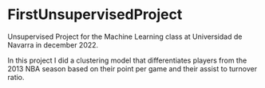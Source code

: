 # FirstUnsupervisedProject
Unsupervised Project for the Machine Learning class at Universidad de Navarra in december 2022.

In this project I did a clustering model that differentiates players from the 2013 NBA season based on their point per game and their assist to turnover ratio.
